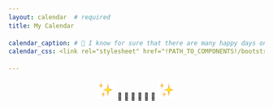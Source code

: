 ```yaml
---
layout: calendar  # required
title: My Calendar

calendar_caption: # 💜 I know for sure that there are many happy days on this calendar! 💜
calendar_css: <link rel="stylesheet" href="!PATH_TO_COMPONENTS!/bootstrap-calendar/css/calendar.css">

---
```



<p align="center">
 <img
 src="https://raw.githubusercontent.com/sofijacom/sofijacom.github.io/4d63c7033e8df29685f8d4157a27b3f30ef96a89/assets/web/Sparkles.webp"
   alt="Sparkles"
   width="38"
   height="38"
/>	
🦋 🦋 🦋 🦋 🦋 🦋   
<img
 src="https://raw.githubusercontent.com/sofijacom/sofijacom.github.io/4d63c7033e8df29685f8d4157a27b3f30ef96a89/assets/web/Sparkles.webp"
  alt="Sparkles"
  width="38"
  height="38"
/>
</p>

